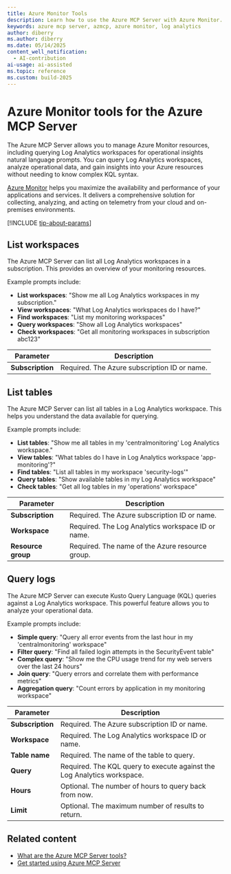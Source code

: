 ```yaml
---
title: Azure Monitor Tools 
description: Learn how to use the Azure MCP Server with Azure Monitor.
keywords: azure mcp server, azmcp, azure monitor, log analytics
author: diberry
ms.author: diberry
ms.date: 05/14/2025
content_well_notification: 
  - AI-contribution
ai-usage: ai-assisted
ms.topic: reference
ms.custom: build-2025
--- 
```

# Azure Monitor tools for the Azure MCP Server

The Azure MCP Server allows you to manage Azure Monitor resources, including querying Log Analytics workspaces for operational insights natural language prompts. You can query Log Analytics workspaces, analyze operational data, and gain insights into your Azure resources without needing to know complex KQL syntax.

[Azure Monitor](/azure/azure-monitor/overview) helps you maximize the availability and performance of your applications and services. It delivers a comprehensive solution for collecting, analyzing, and acting on telemetry from your cloud and on-premises environments.

[!INCLUDE [tip-about-params](../includes/tools/parameter-consideration.md)]

## List workspaces

The Azure MCP Server can list all Log Analytics workspaces in a subscription. This provides an overview of your monitoring resources.

Example prompts include:

- **List workspaces**: "Show me all Log Analytics workspaces in my subscription."
- **View workspaces**: "What Log Analytics workspaces do I have?"
- **Find workspaces**: "List my monitoring workspaces"
- **Query workspaces**: "Show all Log Analytics workspaces"
- **Check workspaces**: "Get all monitoring workspaces in subscription abc123"

| Parameter | Description |
|-----------|-------------|
| **Subscription** | Required. The Azure subscription ID or name. |

## List tables

The Azure MCP Server can list all tables in a Log Analytics workspace. This helps you understand the data available for querying.

Example prompts include:

- **List tables**: "Show me all tables in my 'centralmonitoring' Log Analytics workspace."
- **View tables**: "What tables do I have in Log Analytics workspace 'app-monitoring'?"
- **Find tables**: "List all tables in my workspace 'security-logs'"
- **Query tables**: "Show available tables in my Log Analytics workspace"
- **Check tables**: "Get all log tables in my 'operations' workspace"

| Parameter | Description |
|-----------|-------------|
| **Subscription** | Required. The Azure subscription ID or name. |
| **Workspace** | Required. The Log Analytics workspace ID or name. |
| **Resource group** | Required. The name of the Azure resource group. |

## Query logs

The Azure MCP Server can execute Kusto Query Language (KQL) queries against a Log Analytics workspace. This powerful feature allows you to analyze your operational data.

Example prompts include:

- **Simple query**: "Query all error events from the last hour in my 'centralmonitoring' workspace"
- **Filter query**: "Find all failed login attempts in the SecurityEvent table"
- **Complex query**: "Show me the CPU usage trend for my web servers over the last 24 hours"
- **Join query**: "Query errors and correlate them with performance metrics"
- **Aggregation query**: "Count errors by application in my monitoring workspace"

| Parameter | Description |
|-----------|-------------|
| **Subscription** | Required. The Azure subscription ID or name. |
| **Workspace** | Required. The Log Analytics workspace ID or name. |
| **Table name** | Required. The name of the table to query. |
| **Query** | Required. The KQL query to execute against the Log Analytics workspace. |
| **Hours** | Optional. The number of hours to query back from now. |
| **Limit** | Optional. The maximum number of results to return. |

## Related content

- [What are the Azure MCP Server tools?](index.md)
- [Get started using Azure MCP Server](../get-started.md)